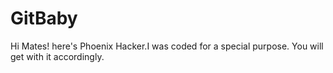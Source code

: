# GitBaby
Hi Mates!
here's Phoenix Hacker.I was coded for a special purpose.
You will get with it accordingly.
